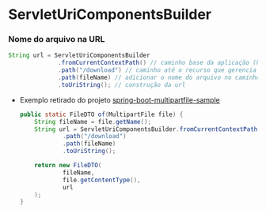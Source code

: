 # ServletUriComponentsBuilder 

### Nome do arquivo na URL

  ```java
  String url = ServletUriComponentsBuilder
                .fromCurrentContextPath() // caminho base da aplicação (http://localhost:8080)
                .path("/download") // caminho até o recurso que gerencia os arquivos na aplicação (http://localhost:8080/download)
                .path(fileName) // adicionar o nome do arquivo no caminho atual (http://localhost:8080/download/arquivo.png)
                .toUriString(); // construção da url
  ```
  
* Exemplo retirado do projeto [spring-boot-multipartfile-sample](https://github.com/ImGabreuw/spring-boot-multipartfile-sample)

  ```java
  public static FileDTO of(MultipartFile file) {
      String fileName = file.getName();
      String url = ServletUriComponentsBuilder.fromCurrentContextPath()
              .path("/download")
              .path(fileName)
              .toUriString();

      return new FileDTO(
              fileName,
              file.getContentType(),
              url
      );
  }
  ```
